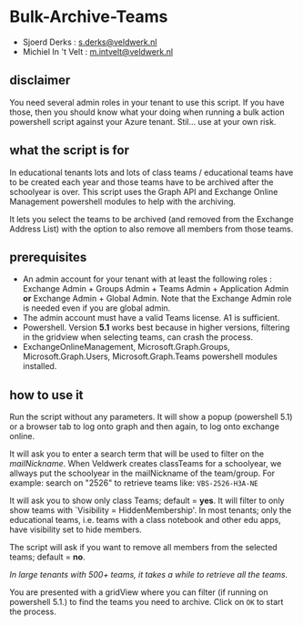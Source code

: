 # Bulk-Archive-Teams

- Sjoerd Derks : s.derks@veldwerk.nl
- Michiel In 't Velt : m.intvelt@veldwerk.nl

## disclaimer

You need several admin roles in your tenant to use this script. If you have those, then you should know what your doing when running a bulk action powershell script against your Azure tenant. Stil... use at your own risk.

## what the script is for

In educational tenants lots and lots of class teams / educational teams have to be created each year and those teams have to be archived after the schoolyear is over. This script uses the Graph API and Exchange Online Management powershell modules to help with the archiving. 

It lets you select the teams to be archived (and removed from the Exchange Address List) with the option to also remove all members from those teams.

## prerequisites

- An admin account for your tenant with at least the following roles : Exchange Admin + Groups Admin + Teams Admin + Application Admin **or** Exchange Admin + Global Admin. Note that the Exchange Admin role is needed even if you are global admin.
- The admin account must have a valid Teams license. A1 is sufficient.
- Powershell. Version **5.1** works best because in higher versions, filtering in the gridview when selecting teams, can crash the process.
- ExchangeOnlineManagement, Microsoft.Graph.Groups, Microsoft.Graph.Users, Microsoft.Graph.Teams powershell modules installed.

## how to use it

Run the script without any parameters. It will show a popup (powershell 5.1) or a browser tab to log onto graph and then again, to log onto exchange online.

It will ask you to enter a search term that will be used to filter on the _mailNickname_. When Veldwerk creates classTeams for a schoolyear, we allways put the schoolyear in the mailNickname of the team/group. For example: search on "2526" to retrieve teams like: `VBS-2526-H3A-NE`

It will ask you to show only class Teams; default = **yes**. It will filter to only show teams with `Visibility = HiddenMembership'. In most tenants; only the educational teams, i.e. teams with a class notebook and other edu apps, have visibility set to hide members. 

The script will ask if you want to remove all members from the selected teams; default = **no**. 

_In large tenants with 500+ teams, it takes a while to retrieve all the teams._

You are presented with a gridView where you can filter (if running on powershell 5.1.) to find the teams you need to archive.
Click on `OK` to start the process.
